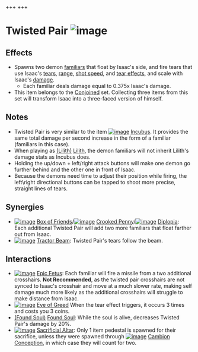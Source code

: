 +++
+++

 # Twisted Pair ![image](/image/Twisted_Pair.png) 

Effects
---------


* Spawns two demon [familiars](/wiki/Familiar "Familiar") that float by Isaac's side, and fire tears that use Isaac's [tears](/wiki/Tears "Tears"), [range](/wiki/Range "Range"), [shot speed](/wiki/Shot_speed "Shot speed"), and [tear effects](/wiki/Tear_effects "Tear effects"), and scale with Isaac's [damage](/wiki/Damage "Damage").
	+ Each familiar deals damage equal to 0.375x Isaac's damage.
* This item belongs to the [Conjoined](/wiki/Conjoined "Conjoined") set. Collecting three items from this set will transform Isaac into a three-faced version of himself.


Notes
-------


* Twisted Pair is very similar to the item [![image](/image/Incubus.png)](/wiki/Incubus "Incubus") [Incubus](/wiki/Incubus "Incubus"). It provides the same total damage per second increase in the form of a familiar (familiars in this case).
* When playing as  [(Lilith)](/wiki/Lilith "Lilith") [Lilith](/wiki/Lilith "Lilith"), the demon familiars will not inherit Lilith's damage stats as Incubus does.
* Holding the up/down + left/right attack buttons will make one demon go further behind and the other one in front of Isaac.
* Because the demons need time to adjust their position while firing, the left\right directional buttons can be tapped to shoot more precise, straight lines of tears.


Synergies
-----------


* [![image](/image/Box_of_Friends.png)](/wiki/Box_of_Friends "Box of Friends") [Box of Friends](/wiki/Box_of_Friends "Box of Friends")/[![image](/image/Crooked_Penny.png)](/wiki/Crooked_Penny "Crooked Penny") [Crooked Penny](/wiki/Crooked_Penny "Crooked Penny")/[![image](/image/Diplopia.png)](/wiki/Diplopia "Diplopia") [Diplopia](/wiki/Diplopia "Diplopia"): Each additional Twisted Pair will add two more familiars that float farther out from Isaac.
* [![image](/image/Tractor_Beam.png)](/wiki/Tractor_Beam "Tractor Beam") [Tractor Beam](/wiki/Tractor_Beam "Tractor Beam"): Twisted Pair's tears follow the beam.


Interactions
--------------


* [![image](/image/Epic_Fetus.png)](/wiki/Epic_Fetus "Epic Fetus") [Epic Fetus](/wiki/Epic_Fetus "Epic Fetus"): Each familiar will fire a missile from a two additional crosshairs. **Not Recommended**, as the twisted pair crosshairs are not synced to Isaac's crosshair and move at a much slower rate, making self damage much more likely as the additional crosshairs will struggle to make distance from Isaac.
* [![image](/image/Eye_of_Greed.png)](/wiki/Eye_of_Greed "Eye of Greed") [Eye of Greed](/wiki/Eye_of_Greed "Eye of Greed") When the tear effect triggers, it occurs 3 times and costs you 3 coins.
* [(Found Soul)](/wiki/Found_Soul "Found Soul") [Found Soul](/wiki/Found_Soul "Found Soul"): While the soul is alive, decreases Twisted Pair's damage by 20%.
* [![image](/image/Sacrificial_Altar.png)](/wiki/Sacrificial_Altar "Sacrificial Altar") [Sacrificial Altar](/wiki/Sacrificial_Altar "Sacrificial Altar"): Only 1 item pedestal is spawned for their sacrifice, unless they were spawned through [![image](/image/Cambion_Conception.png)](/wiki/Cambion_Conception "Cambion Conception") [Cambion Conception](/wiki/Cambion_Conception "Cambion Conception"), in which case they will count for two.


